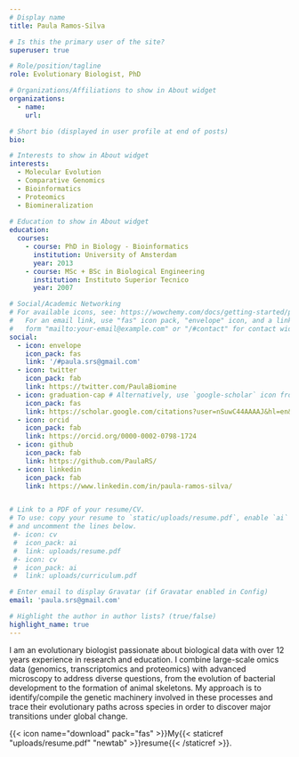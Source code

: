 ```yaml
---
# Display name
title: Paula Ramos-Silva

# Is this the primary user of the site?
superuser: true

# Role/position/tagline
role: Evolutionary Biologist, PhD

# Organizations/Affiliations to show in About widget
organizations:
  - name: 
    url:

# Short bio (displayed in user profile at end of posts)
bio: 

# Interests to show in About widget
interests:
  - Molecular Evolution
  - Comparative Genomics
  - Bioinformatics
  - Proteomics
  - Biomineralization
  
# Education to show in About widget
education:
  courses:
    - course: PhD in Biology - Bioinformatics
      institution: University of Amsterdam
      year: 2013
    - course: MSc + BSc in Biological Engineering
      institution: Instituto Superior Tecnico
      year: 2007

# Social/Academic Networking
# For available icons, see: https://wowchemy.com/docs/getting-started/page-builder/#icons
#   For an email link, use "fas" icon pack, "envelope" icon, and a link in the
#   form "mailto:your-email@example.com" or "/#contact" for contact widget.
social:
  - icon: envelope
    icon_pack: fas
    link: '/#paula.srs@gmail.com'
  - icon: twitter
    icon_pack: fab
    link: https://twitter.com/PaulaBiomine
  - icon: graduation-cap # Alternatively, use `google-scholar` icon from `ai` icon pack
    icon_pack: fas
    link: https://scholar.google.com/citations?user=nSuwC44AAAAJ&hl=en&oi=ao
  - icon: orcid
    icon_pack: fab
    link: https://orcid.org/0000-0002-0798-1724
  - icon: github
    icon_pack: fab
    link: https://github.com/PaulaRS/
  - icon: linkedin
    icon_pack: fab
    link: https://www.linkedin.com/in/paula-ramos-silva/


# Link to a PDF of your resume/CV.
# To use: copy your resume to `static/uploads/resume.pdf`, enable `ai` icons in `params.toml`,
# and uncomment the lines below.
 #- icon: cv
 #  icon_pack: ai
 #  link: uploads/resume.pdf
 #- icon: cv
 #  icon_pack: ai
 #  link: uploads/curriculum.pdf

# Enter email to display Gravatar (if Gravatar enabled in Config)
email: 'paula.srs@gmail.com'

# Highlight the author in author lists? (true/false)
highlight_name: true
---
```


I am an evolutionary biologist passionate about biological data with over 12 years experience in research and education. I combine large-scale omics data (genomics, transcriptomics and proteomics) with advanced microscopy to address diverse questions, from the evolution of bacterial development to the formation of animal skeletons. My approach is to identify/compile the genetic machinery involved in these processes and trace their evolutionary paths across species in order to discover major transitions under global change.


{{< icon name="download" pack="fas" >}}My{{< staticref "uploads/resume.pdf" "newtab" >}}resume{{< /staticref >}}.
